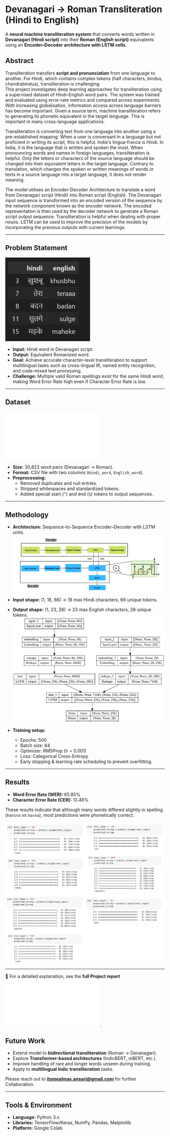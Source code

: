 # Devanagari → Roman Transliteration (Hindi to English)
A **neural machine transliteration system** that converts words written in **Devanagari (Hindi script)** into their **Roman (English script)** equivalents using an **Encoder–Decoder architecture with LSTM cells**.  

## Abstract

Transliteration transfers **script and pronunciation** from one language to another. For Hindi, which contains complex tokens (half characters, bindus, chandrabindus), transliteration is challenging.  
This project investigates deep learning approaches for transliteration using a supervised dataset of Hindi–English word pairs. The system was trained and evaluated using error-rate metrics and compared across experiments.
With increasing globalisation, information access across language barriers
has become important. Given a source term, machine transliteration refers
to generating its phonetic equivalent in the target language. This is
important in many cross-language applications.

Transliteration is converting text from one language into another using a
pre-established mapping. When a user is conversant in a language but not
proficient in writing its script, this is helpful. India's lingua-franca is
Hindi. In India, it is the language that is written and spoken the most.
When pronouncing words and names in foreign languages, transliteration
is helpful. Only the letters or characters of the source language should be
changed into their equivalent letters in the target language. Contrary to
translation, which changes the spoken or written meanings of words or
texts in a source language into a target language, it does not render
meaning.

The model utilises an Encoder-Decoder Architecture to translate a word
from Devanagari script (Hindi) into Roman script (English). The
Devanagari input sequence is transformed into an encoded version of the
sequence by the network component known as the encoder network. The
encoded representation is then used by the decoder network to generate a
Roman script output sequence. Transliteration is helpful when dealing
with proper nouns. LSTM can be used to improve the precision of the
models by incorporating the previous outputs with current learnings.

---

## Problem Statement

![input sample](assets/data_input_samples.png)
- **Input:** Hindi word in Devanagari script.
- **Output:** Equivalent Romanized word.  
- **Goal:** Achieve accurate character-level transliteration to support multilingual tasks such as cross-lingual IR, named entity recognition, and code-mixed text processing.  
- **Challenge:** Multiple valid Roman spellings exist for the same Hindi word, making Word Error Rate high even if Character Error Rate is low.

---

## Dataset
![Data File](hindi-english_pairs_data.txt)
- **Size:** 30,822 word pairs (Devanagari → Roman).  
- **Format:** CSV file with two columns (`Hindi_word`, `English_word`).  
- **Preprocessing:**  
  - Removed duplicates and null entries.  
  - Stripped whitespaces and standardized tokens.  
  - Added special start (`^`) and end (`$`) tokens to output sequences.  

---

## Methodology
- **Architecture:** Sequence-to-Sequence Encoder–Decoder with LSTM units.
![model](assets/model.png)  
- **Input shape:** (1, 18, 66) → 18 max Hindi characters, 66 unique tokens.  
- **Output shape:** (1, 23, 28) → 23 max English characters, 28 unique tokens.
![model_arch](assets/model_arch.png)

- **Training setup:**  
  - Epochs: 500  
  - Batch size: 64  
  - Optimizer: RMSProp (lr = 0.001)  
  - Loss: Categorical Cross-Entropy  
  - Early stopping & learning rate scheduling to prevent overfitting.  

---

## Results
- **Word Error Rate (WER):** 65.85%  
- **Character Error Rate (CER):** 13.46%  

These results indicate that although many words differed slightly in spelling (`hansna` vs `hasna`), most predictions were phonetically correct.

![sample output](assets/model_output_result.png)

---
📑 For a detailed explanation, see the **full Project report** ![Project Report (PDF)](assets/Transliteration_report.pdf).

## Future Work
- Extend model to **bidirectional transliteration** (Roman → Devanagari).  
- Explore **Transformer-based architectures** (IndicBERT, mBERT, etc.).  
- Improve handling of rare and longer words unseen during training.  
- Apply to **multilingual Indic transliteration** tasks.


Please reach out to **itsmealmas.ansari@gmail.com** for further Collaboration.

---

## Tools & Environment
- **Language:** Python 3.x  
- **Libraries:** TensorFlow/Keras, NumPy, Pandas, Matplotlib  
- **Platform:** Google Colab  



